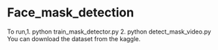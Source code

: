 # Face_mask_detection

To run,1. python train_mask_detector.py 
       2. python detect_mask_video.py 
You can download the dataset from the kaggle.
